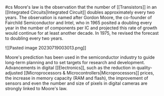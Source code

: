 #cs
Moore's law is the observation that the number of [[Transistors]] in an [[Integrated Circuits|Integrated Circuit]] doubles approximately every two years. The observation is named after Gordon Moore, the co-founder of Fairchild Semiconductor and Intel, who in 1965 posited a doubling every year in the number of components per IC and projected this rate of growth would continue for at least another decade. In 1975, he revised the forecast to doubling every two years. 

![[Pasted image 20230719003013.png]]

Moore's prediction has been used in the semiconductor industry to guide long-term planning and to set targets for research and development. Advancements in digital [[Electronics]], such as the reduction in quality-adjusted [[Microprocessors & Microcontrollers|Microprocessors]] prices, the increase in memory capacity (RAM and flash), the improvement of sensors and even the number and size of pixels in digital cameras are strongly linked to Moore's law.